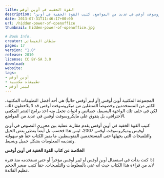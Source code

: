 ```yaml
---
title: القوة الخفية في أوبن أوفس
description: "المجموعة المكتبية أوبن أوفس (أو ليبر أوفس حالياً) هي أحد أفضل التطبيقات المكتبية، الكثير من المستخدمين وخصوصاً المنتقلين من ميكروسوفت أوفس قد لا يلاحظون ذلك، لكن في خلف تلك الواجهة البسيط، خصائص و ادوات تجعل منه احد برامج النشر المكتبي الاحترافي، بل يتفوق على مايكروسوفت أوفس في عديد من المواضع. كتيب القوة الخفية في أوبن..."
date: 2013-07-31T11:46:17+00:00
url: /hidden-power-of-openoffice
thumbnail: hidden-power-of-openoffice.jpg

# Book Info.
creator: سلطان العيسائي
pages: 17
version: "1.0"
release: 2010
license: CC BY-SA 3.0
download:
website:
tags:
- أوبن أوفس
- تطبيقات مكتبية
- ليبر أوفس
---
```


المجموعة المكتبية أوبن أوفس (أو ليبر أوفس حالياً) هي أحد أفضل التطبيقات المكتبية، الكثير من المستخدمين وخصوصاً المنتقلين من ميكروسوفت أوفس قد لا يلاحظون ذلك، لكن في خلف تلك الواجهة البسيط، خصائص و ادوات تجعل منه احد برامج النشر المكتبي الاحترافي، بل يتفوق على مايكروسوفت أوفس في عديد من المواضع.

كتيب القوة الخفية في أوبن أوفس يقدم مقارنة عملية بين محرري النصوص في أوبن أوفيس وميكروسوفت أوفس 2007، ليس هذا فحسب بل أيضاً يعطي بعض الحيل والتلميحات التي يجهلها حتى المستخدمين المتوسطين. ما يميز الكتاب حقاً هو سهولته وتقديمه المعلومات بشكل جميل وبسيط.

**الخلاصة عن كتاب القوة الخفية في أوبن أوفس**

إذا كنت بدأت في استعمال أوبن أوفس أو ليبر أوفس مؤخراً أو حتى تستخدمه منذ فترة لابد من قراءة هذا الكتاب حيث أنه غني بالمعلومات والتلميحات. حقاً كتيب صغير الحجم عظيم الفائدة.
